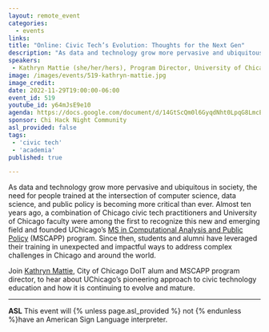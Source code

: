 ```yaml
---
layout: remote_event
categories:
  - events
links: 
title: "Online: Civic Tech’s Evolution: Thoughts for the Next Gen"
description: "As data and technology grow more pervasive and ubiquitous in society, the need for people trained at the intersection of computer science, data science, and public policy is becoming more critical than ever.  Almost ten years ago, a combination of Chicago civic tech practitioners and University of Chicago faculty were among the first to recognize this new and emerging field and founded UChicago’s MS in Computational Analysis and Public Policy (MSCAPP) program.  Since then, students and alumni have leveraged their training in unexpected and impactful ways to address complex challenges in Chicago and around the world."
speakers:
 - Kathryn Mattie (she/her/hers), Program Director, University of Chicago 
image: /images/events/519-kathryn-mattie.jpg
image_credit:
date: 2022-11-29T19:00:00-06:00
event_id: 519
youtube_id: y64mJsE9e10
agenda: https://docs.google.com/document/d/14GtScQm0l6GyqdNht0LpqG8LmcEF7i3COjNJ06PaTj8/edit#
sponsor: Chi Hack Night Community
asl_provided: false
tags: 
 - 'civic tech'
 - 'academia'
published: true

---
```


As data and technology grow more pervasive and ubiquitous in society, the need for people trained at the intersection of computer science, data science, and public policy is becoming more critical than ever.  Almost ten years ago, a combination of Chicago civic tech practitioners and University of Chicago faculty were among the first to recognize this new and emerging field and founded UChicago’s [MS in Computational Analysis and Public Policy](https://capp.uchicago.edu/) (MSCAPP) program.  Since then, students and alumni have leveraged their training in unexpected and impactful ways to address complex challenges in Chicago and around the world.

Join [Kathryn Mattie](https://www.linkedin.com/in/kathryn-mattie/), City of Chicago DoIT alum and MSCAPP program director, to hear about UChicago’s pioneering approach to civic technology education and how it is continuing to evolve and mature.

---

**ASL** This event will {% unless page.asl_provided %} not {% endunless %}have an American Sign Language interpreter.
